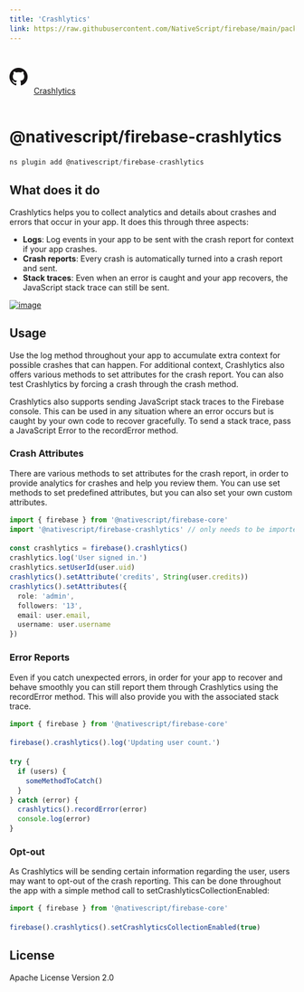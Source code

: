 ```yaml
---
title: 'Crashlytics'
link: https://raw.githubusercontent.com/NativeScript/firebase/main/packages/firebase-crashlytics/README.md
---
```


<div style="width: 100%; padding: 1.2em 0em">
  					<img alt="github logo" src="../assets/images/github/GitHub-Mark-32px.png" style="display: inline; margin: 1em 0.5em 1em 0em">
  					<a href="https://github.com/NativeScript/firebase/tree/main/packages/firebase-crashlytics" target="_blank" noopener>Crashlytics</a>
				</div>

# @nativescript/firebase-crashlytics

```javascript
ns plugin add @nativescript/firebase-crashlytics
```

## What does it do

Crashlytics helps you to collect analytics and details about crashes and errors that occur in your app. It does this through three aspects:

- **Logs**: Log events in your app to be sent with the crash report for context if your app crashes.
- **Crash reports**: Every crash is automatically turned into a crash report and sent.
- **Stack traces**: Even when an error is caught and your app recovers, the JavaScript stack trace can still be sent.

[![image](https://img.youtube.com/vi/k_mdNRZzd30/hqdefault.jpg)](https://www.youtube.com/watch?v=k_mdNRZzd30)

## Usage

Use the log method throughout your app to accumulate extra context for possible crashes that can happen. For additional context, Crashlytics also offers various methods to set attributes for the crash report. You can also test Crashlytics by forcing a crash through the crash method.

Crashlytics also supports sending JavaScript stack traces to the Firebase console. This can be used in any situation where an error occurs but is caught by your own code to recover gracefully. To send a stack trace, pass a JavaScript Error to the recordError method.

### Crash Attributes

There are various methods to set attributes for the crash report, in order to provide analytics for crashes and help you review them. You can use set methods to set predefined attributes, but you can also set your own custom attributes.

```ts
import { firebase } from '@nativescript/firebase-core'
import '@nativescript/firebase-crashlytics' // only needs to be imported 1x

const crashlytics = firebase().crashlytics()
crashlytics.log('User signed in.')
crashlytics.setUserId(user.uid)
crashlytics().setAttribute('credits', String(user.credits))
crashlytics().setAttributes({
  role: 'admin',
  followers: '13',
  email: user.email,
  username: user.username
})
```

### Error Reports

Even if you catch unexpected errors, in order for your app to recover and behave smoothly you can still report them through Crashlytics using the recordError method. This will also provide you with the associated stack trace.

```ts
import { firebase } from '@nativescript/firebase-core'

firebase().crashlytics().log('Updating user count.')

try {
  if (users) {
    someMethodToCatch()
  }
} catch (error) {
  crashlytics().recordError(error)
  console.log(error)
}
```

### Opt-out

As Crashlytics will be sending certain information regarding the user, users may want to opt-out of the crash reporting. This can be done throughout the app with a simple method call to setCrashlyticsCollectionEnabled:

```ts
import { firebase } from '@nativescript/firebase-core'

firebase().crashlytics().setCrashlyticsCollectionEnabled(true)
```

## License

Apache License Version 2.0
